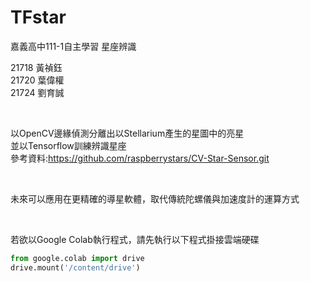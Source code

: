# TFstar
嘉義高中111-1自主學習 星座辨識

21718 黃禎鈺   
21720 葉偉權   
21724 劉育誠   

<br/>

以OpenCV邊緣偵測分離出以Stellarium產生的星圖中的亮星   
並以Tensorflow訓練辨識星座   
參考資料:https://github.com/raspberrystars/CV-Star-Sensor.git

<br/>

未來可以應用在更精確的導星軟體，取代傳統陀螺儀與加速度計的運算方式

<br/>


若欲以Google Colab執行程式，請先執行以下程式掛接雲端硬碟

```py
from google.colab import drive
drive.mount('/content/drive')
```
